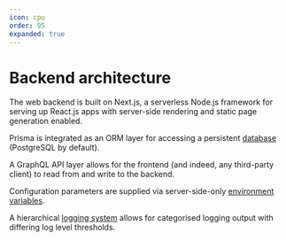 ```yaml
---
icon: cpu
order: 95
expanded: true
---
```


# Backend architecture

The web backend is built on Next.js, a serverless Node.js framework for serving up React.js apps with server-side rendering and static page generation enabled.

Prisma is integrated as an ORM layer for accessing a persistent [database](database.md) (PostgreSQL by default).

A GraphQL API layer allows for the frontend (and indeed, any third-party client) to read from and write to the backend.

Configuration parameters are supplied via server-side-only [environment variables](../environment-variables.md).

A hierarchical [logging system](./logging-and-tracing.md) allows for categorised logging output with differing log level thresholds.



